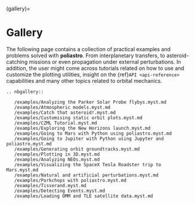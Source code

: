 (gallery)=
# Gallery

The following page contains a collection of practical examples and problems solved with **poliastro**. From interplanetary transfers, to asteroid-catching missions or even propagation under external perturbations.
In addition, the user might come across tutorials related on how to use and customize
the plotting utilities, insight on the {ref}`API <api-reference>` capabilities and many other topics related to orbital mechanics.

```{eval-rst}
.. nbgallery::

   /examples/Analyzing the Parker Solar Probe flybys.myst.md
   /examples/Atmospheric models.myst.md
   /examples/Catch that asteroid!.myst.md
   /examples/Customising static orbit plots.myst.md
   /examples/CZML Tutorial.myst.md
   /examples/Exploring the New Horizons launch.myst.md
   /examples/Going to Mars with Python using poliastro.myst.md
   /examples/Going to Jupiter with Python using Jupyter and poliastro.myst.md
   /examples/Generating orbit groundtracks.myst.md
   /examples/Plotting in 3D.myst.md
   /examples/Analyzing NEOs.myst.md
   /examples/Visualizing the SpaceX Tesla Roadster trip to Mars.myst.md
   /examples/Natural and artificial perturbations.myst.md
   /examples/Porkchops with poliastro.myst.md
   /examples/Tisserand.myst.md
   /examples/Detecting Events.myst.md
   /examples/Loading OMM and TLE satellite data.myst.md
   
```
